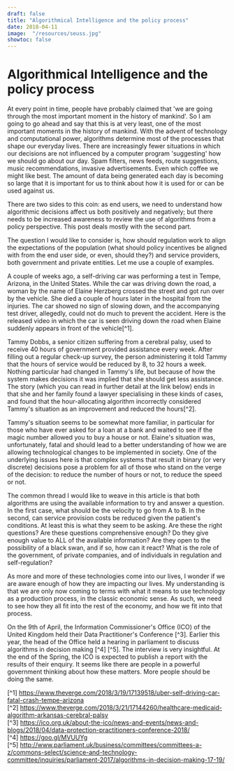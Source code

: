 ```yaml
---
draft: false
title: "Algorithmical Intelligence and the policy process"
date: 2018-04-11
image:  "/resources/seuss.jpg"
showtoc: false
---
```



Algorithmical Intelligence and the policy process
================================================

At every point in time, people have probably claimed that 'we are going through the most important moment in the history of mankind'. So I am going to go ahead and say that this is at very least, one of the most important moments in the history of mankind. With the advent of technology and computational power, algorithms determine most of the processes that shape our everyday lives. There are increasingly fewer situations in which our decisions are not influenced by a computer program 'suggesting' how we should go about our day. Spam filters, news feeds, route suggestions, music recommendations, invasive advertisements. Even which coffee we might like best. The amount of data being generated each day is becoming so large that it is important for us to think about how it is used for or can be used against us.

There are two sides to this coin: as end users, we need to understand how algorithmic decisions affect us both positively and negatively; but there needs to be increased awareness to review the use of algorithms from a policy perspective. This post deals mostly with the second part.

The question I would like to consider is, how should regulation work to align the expectations of the population (what should policy incentives be aligned with from the end user side, or even, should they?) and service providers, both government and private entities. Let me use a couple of examples.

A couple of weeks ago, a self-driving car was performing a test in Tempe, Arizona, in the United States. While the car was driving down the road, a woman by the name of Elaine Herzberg crossed the street and got run over by the vehicle. She died a couple of hours later in the hospital from the injuries. The car showed no sign of slowing down, and the accompanying test driver, allegedly, could not do much to prevent the accident. Here is the released video in which the car is seen driving down the road when Elaine suddenly appears in front of the vehicle[^1].

Tammy Dobbs, a senior citizen suffering from a cerebral palsy, used to receive 40 hours of government provided assistance every week. After filling out a regular check-up survey, the person administering it told Tammy that the hours of service would be reduced by 8, to 32 hours a week. Nothing particular had changed in Tammy's life, but because of how the system makes decisions it was implied that she should get less assistance. The story (which you can read in further detail at the link below) ends in that she and her family found a lawyer specialising in these kinds of cases, and found that the hour-allocating algorithm incorrectly considered Tammy's situation as an improvement and reduced the hours[^2].

Tammy's situation seems to be somewhat more familiar, in particular for those who have ever asked for a loan at a bank and waited to see if the magic number allowed you to buy a house or not. Elaine's situation was, unfortunately, fatal and should lead to a better understanding of how we are allowing technological changes to be implemented in society. One of the underlying issues here is that complex systems that result in binary (or very discrete) decisions pose a problem for all of those who stand on the verge of the decision: to reduce the number of hours or not, to reduce the speed or not.

The common thread I would like to weave in this article is that both algorithms are using the available information to try and answer a question. In the first case, what should be the velocity to go from A to B. In the second, can service provision costs be reduced given the patient's conditions. At least this is what they seem to be asking. Are these the right questions? Are these questions comprehensive enough? Do they give enough value to ALL of the available information? Are they open to the possibility of a black swan, and if so, how can it react? What is the role of the government, of private companies, and of individuals in regulation and self-regulation?

As more and more of these technologies come into our lives, I wonder if we are aware enough of how they are impacting our lives. My understanding is that we are only now coming to terms with what it means to use technology as a production process, in the classic economic sense. As such, we need to see how they all fit into the rest of the economy, and how we fit into that process.

On the 9th of April, the Information Commissioner's Office (ICO) of the United Kingdom held their Data Practitioner's Conference [^3]. Earlier this year, the head of the Office held a hearing in parliament to discuss algorithms in decision making [^4] [^5]. The interview is very insightful. At the end of the Spring, the ICO is expected to publish a report with the results of their enquiry. It seems like there are people in a powerful government thinking about how these matters. More people should be doing the same.

[^1] https://www.theverge.com/2018/3/19/17139518/uber-self-driving-car-fatal-crash-tempe-arizona  
[^2] https://www.theverge.com/2018/3/21/17144260/healthcare-medicaid-algorithm-arkansas-cerebral-palsy  
[^3] https://ico.org.uk/about-the-ico/news-and-events/news-and-blogs/2018/04/data-protection-practitioners-conference-2018/  
[^4] https://goo.gl/MVUUYg  
[^5] http://www.parliament.uk/business/committees/committees-a-z/commons-select/science-and-technology-committee/inquiries/parliament-2017/algorithms-in-decision-making-17-19/  